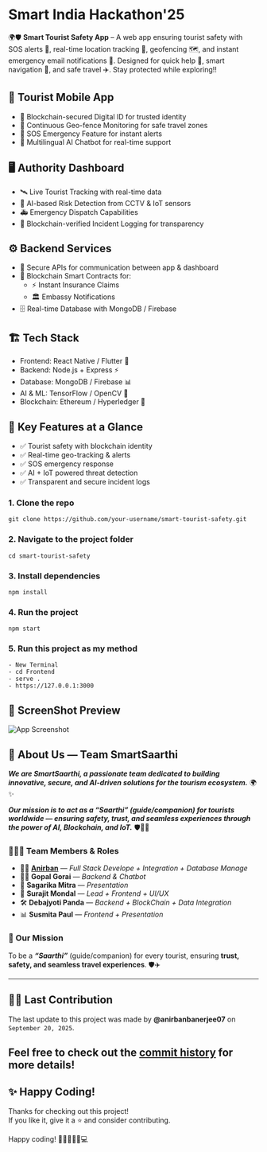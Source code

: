 # Smart India Hackathon'25
🌍🛡️ **Smart Tourist Safety App** – A web app ensuring tourist safety with SOS alerts 🚨, real-time location tracking 📍, geofencing 🗺️, and instant emergency email notifications 📧. Designed for quick help 🤝, smart navigation 🧭, and safe travel ✈️. Stay protected while exploring!!

## 📱 Tourist Mobile App
- 🔐 Blockchain-secured Digital ID for trusted identity
- 📍 Continuous Geo-fence Monitoring for safe travel zones
- 🚨 SOS Emergency Feature for instant alerts
- 🤖 Multilingual AI Chatbot for real-time support

## 🖥️ Authority Dashboard
- 🛰️ Live Tourist Tracking with real-time data
- 🧠 AI-based Risk Detection from CCTV & IoT sensors
- 🚑 Emergency Dispatch Capabilities
- 📜 Blockchain-verified Incident Logging for transparency

## ⚙️ Backend Services
- 🔗 Secure APIs for communication between app & dashboard
- 📃 Blockchain Smart Contracts for:
  - ⚡ Instant Insurance Claims
  - 🏛️ Embassy Notifications
- 🗄️ Real-time Database with MongoDB / Firebase

## 🏗️ Tech Stack
- Frontend: React Native / Flutter 🚀
- Backend: Node.js + Express ⚡
- Database: MongoDB / Firebase 📊
- AI & ML: TensorFlow / OpenCV 🧠
- Blockchain: Ethereum / Hyperledger 🔗

## 🚀 Key Features at a Glance
- ✅ Tourist safety with blockchain identity
- ✅ Real-time geo-tracking & alerts
- ✅ SOS emergency response
- ✅ AI + IoT powered threat detection
- ✅ Transparent and secure incident logs

### 1. Clone the repo
```
git clone https://github.com/your-username/smart-tourist-safety.git
```
### 2. Navigate to the project folder
```
cd smart-tourist-safety
```
### 3. Install dependencies
```
npm install
```
### 4. Run the project
```
npm start
```
### 5. Run this project as my method
```
- New Terminal
- cd Frontend
- serve .
- https://127.0.0.1:3000
```

## 📸 ScreenShot Preview
![App Screenshot](https://github.com/user-attachments/assets/6b005994-df8d-46c5-97e1-9f249582cb05)


## 👥 About Us — Team SmartSaarthi
***We are SmartSaarthi, a passionate team dedicated to building innovative, secure, and AI-driven solutions 
for the tourism ecosystem.*** 🌍✨

***Our mission is to act as a “Saarthi” (guide/companion) for tourists worldwide — ensuring safety, trust, and 
seamless experiences through the power of AI, Blockchain, and IoT.*** 🛡️🤖🔗

### 🧑‍🤝‍🧑 Team Members & Roles
- 👨‍💻 [**Anirban**](https://github.com/anirbanbanerjee07) — *Full Stack Develope + Integration + Database Manage*  
- 👩‍💻 **Gopal Gorai** — *Backend & Chatbot*  
- 🤖 **Sagarika Mitra** — *Presentation*  
- 🔗 **Surajit Mondal** — *Lead + Frontend + UI/UX*  
- 🛠️ **Debajyoti Panda** — *Backend + BlockChain + Data Integration*  
- 📊 **Susmita Paul** — *Frontend + Presentation*

### 🌟 Our Mission  
To be a ***“Saarthi”*** (guide/companion) for every tourist, ensuring **trust, safety, and seamless travel experiences**. 🛡️✈️

---
## 👨‍💻 Last Contribution

The last update to this project was made by **@anirbanbanerjee07** on `September 20, 2025`.

Feel free to check out the [commit history](./commits/main) for more details!
---

## ✨ Happy Coding!

Thanks for checking out this project!  
If you like it, give it a ⭐ and consider contributing.  

Happy coding! 🚀👩‍💻👨‍💻💻
